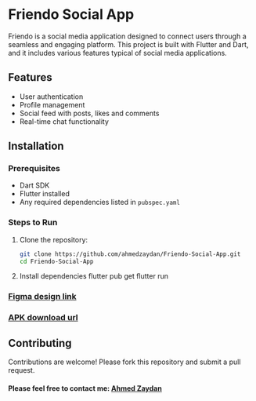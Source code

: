 # Friendo Social App

Friendo is a social media application designed to connect users through a seamless and engaging platform. 
This project is built with Flutter and Dart, and it includes various features typical of social media applications.

## Features
- User authentication
- Profile management
- Social feed with posts, likes and comments
- Real-time chat functionality

## Installation

### Prerequisites
- Dart SDK
- Flutter installed
- Any required dependencies listed in `pubspec.yaml`

### Steps to Run
1. Clone the repository:
   ```bash
   git clone https://github.com/ahmedzaydan/Friendo-Social-App.git
   cd Friendo-Social-App
2. Install dependencies
   flutter pub get
   flutter run

### [Figma design link](https://www.figma.com/file/CCZJcaJG1lFn711XtsIK0x/Social-Media-App-(Community)?type=design&node-id=17-789&mode=design&t=Xp70LgTlIEZhaEYO-0)

### [APK download url](https://www.mediafire.com/file/x5q2lwyh30dekpr/Friendo.apk/file)

## Contributing
Contributions are welcome! Please fork this repository and submit a pull request.

#### Please feel free to contact me: [Ahmed Zaydan](ahmedzaydan2901@gmail.com)

